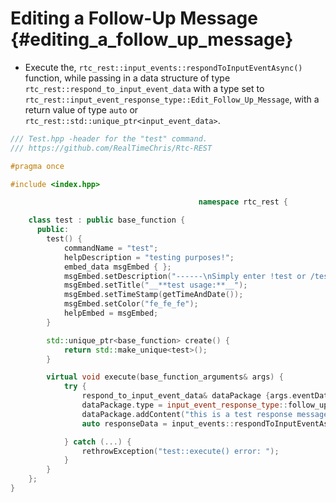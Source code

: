 Editing a Follow-Up Message {#editing_a_follow_up_message}
============
- Execute the, `rtc_rest::input_events::respondToInputEventAsync()` function, while passing in a data structure of type `rtc_rest::respond_to_input_event_data` with a type set	to `rtc_rest::input_event_response_type::Edit_Follow_Up_Message`,	with a return value of type `auto` or `rtc_rest::std::unique_ptr<input_event_data>`.

```cpp
/// Test.hpp -header for the "test" command.
/// https://github.com/RealTimeChris/Rtc-REST

#pragma once

#include <index.hpp>

										  namespace rtc_rest {

	class test : public base_function {
	  public:
		test() {
			commandName = "test";
			helpDescription = "testing purposes!";
			embed_data msgEmbed { };
			msgEmbed.setDescription("------\nSimply enter !test or /test!\n------");
			msgEmbed.setTitle("__**test usage:**__");
			msgEmbed.setTimeStamp(getTimeAndDate());
			msgEmbed.setColor("fe_fe_fe");
			helpEmbed = msgEmbed;
		}

		std::unique_ptr<base_function> create() {
			return std::make_unique<test>();
		}

		virtual void execute(base_function_arguments& args) {
			try {
				respond_to_input_event_data& dataPackage {args.eventData};
				dataPackage.type = input_event_response_type::follow_up_message_edit;
				dataPackage.addContent("this is a test response message!");
				auto responseData = input_events::respondToInputEventAsync(dataPackage);

			} catch (...) {
				rethrowException("test::execute() error: ");
			}
		}
	};
}
```
